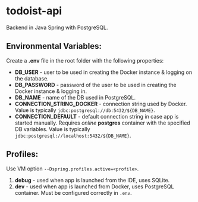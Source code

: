 # todoist-api

Backend in Java Spring with PostgreSQL. 

## Environmental Variables:
Create a <b>.env</b> file in the root folder with the following properties:
* **DB_USER** - user to be used in creating the Docker instance & logging on the database.
* **DB_PASSWORD** - password of the user to be used in creating the Docker instance & logging in.
* **DB_NAME** - name of the DB used in PostgreSQL.
* **CONNECTION_STRING_DOCKER** - connection string used by Docker. Value is typically `jdbc:postgresql://db:5432/${DB_NAME}`.
* **CONNECTION_DEFAULT** - default connection string in case app is started manually. Requires _online_ **postgres** container with the specified DB variables. Value is typically `jdbc:postgresql://localhost:5432/${DB_NAME}`.

## Profiles:
Use VM option `--Dspring.profiles.active=<profile>`.
1. **debug** - used when app is launched from the IDE, uses SQLite.
2. **dev** - used when app is launched from Docker, uses PostgreSQL container. Must be configured correctly in `.env`.
